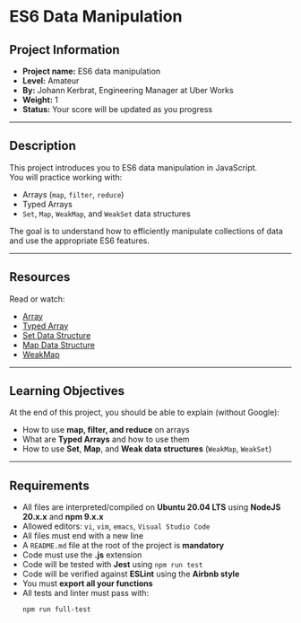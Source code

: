 # ES6 Data Manipulation

## Project Information
- **Project name:** ES6 data manipulation  
- **Level:** Amateur  
- **By:** Johann Kerbrat, Engineering Manager at Uber Works  
- **Weight:** 1  
- **Status:** Your score will be updated as you progress  

---

## Description
This project introduces you to ES6 data manipulation in JavaScript.  
You will practice working with:
- Arrays (`map`, `filter`, `reduce`)
- Typed Arrays
- `Set`, `Map`, `WeakMap`, and `WeakSet` data structures  

The goal is to understand how to efficiently manipulate collections of data and use the appropriate ES6 features.

---

## Resources
Read or watch:
- [Array](https://developer.mozilla.org/en-US/docs/Web/JavaScript/Reference/Global_Objects/Array)  
- [Typed Array](https://developer.mozilla.org/en-US/docs/Web/JavaScript/Typed_arrays)  
- [Set Data Structure](https://developer.mozilla.org/en-US/docs/Web/JavaScript/Reference/Global_Objects/Set)  
- [Map Data Structure](https://developer.mozilla.org/en-US/docs/Web/JavaScript/Reference/Global_Objects/Map)  
- [WeakMap](https://developer.mozilla.org/en-US/docs/Web/JavaScript/Reference/Global_Objects/WeakMap)  

---

## Learning Objectives
At the end of this project, you should be able to explain (without Google):
- How to use **map, filter, and reduce** on arrays  
- What are **Typed Arrays** and how to use them  
- How to use **Set**, **Map**, and **Weak data structures** (`WeakMap`, `WeakSet`)  

---

## Requirements
- All files are interpreted/compiled on **Ubuntu 20.04 LTS** using **NodeJS 20.x.x** and **npm 9.x.x**  
- Allowed editors: `vi`, `vim`, `emacs`, `Visual Studio Code`  
- All files must end with a new line  
- A `README.md` file at the root of the project is **mandatory**  
- Code must use the **.js** extension  
- Code will be tested with **Jest** using `npm run test`  
- Code will be verified against **ESLint** using the **Airbnb style**  
- You must **export all your functions**  
- All tests and linter must pass with:  
  ```bash
  npm run full-test
